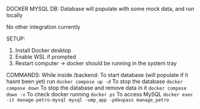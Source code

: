 DOCKER MYSQL DB:
Database will populate with some mock data, and run locally

No other integration currently

SETUP:
1. Install Docker desktop
3. Enable WSL if prompted
2. Restart computer -> docker should be running in the system tray

COMMANDS:
While inside /backend:
    To start database (will populate if it hasnt been yet) run `docker compose up -d`
    To stop the database `docker compose down`
    To stop the database and remove data in it `docker compose down -v`
    To check docker running `docker ps`
    To access MySQL `docker exec -it manage-petro-mysql mysql -ump_app -pdevpass manage_petro`
